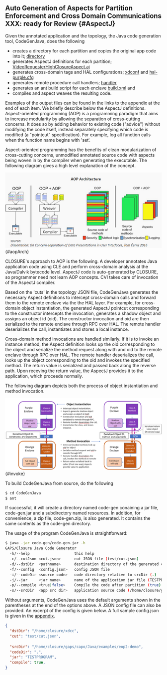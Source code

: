 ## Auto Generation of Aspects for Partition Enforcement and Cross Domain Communications **XXX: ready for Review** {#AspectJ} 

Given the annotated application and the topology, the Java code generation tool, CodeGenJava, does the following

- creates a directory for each partition and copies the original app code into it; [directory](#codeGenOutput)
- generates AspectJ definitions for each partition; [VideoRequesterHighClosureAspect.aj](#video.aspectj)
- generates cross-domain tags and HAL configurations; [xdconf](#xdconf) and [hal-purple.cfg](#hal-purple)
- generates remote procedure call handlers; [handler](#slave-handler)
- generates an ant build script for each enclave [build.xml](#ant) and
- compiles and aspect weaves the resulting code.

Examples of the output files can be found in the links to the appendix at the end of each item. We briefly describe below the AspectJ definitions.
Aspect-oriented programming (AOP) is a programming paradigm that aims to increase modularity by allowing the separation of cross-cutting concerns. It does so by adding behavior to existing code ("advice") without modifying the code itself, instead separately specifying which code is modified (a "pointcut" specification). For example, log all function calls when the function name begins with 'set‘.

Aspect-oriented programming has the benefits of clean modularization of cross-cutting concerns,
unmodified annotated source code with aspects being woven in by the compiler when generating the executable.
The following diagram gives a high level explanation of the concept.

![Aspect-Oriented Programming Concept](docs/Java/images/aopArch.png){#aopArch}

CLOSURE's approach to AOP is the following.
A developer annotates Java application code using CLE and perform cross-domain analysis at the Java/Dalvik bytecode level. 
AspectJ code is auto-generated by CLOSURE, so programmer need not learn AOP concepts.
CVI takes care of invocation of the AspectJ compiler.

Based on the 'cuts' in the topology JSON file, CodeGenJava generates the necessary Aspect definitions to intercept cross-domain calls and forward them to the remote enclave via the the HAL layer.
For example, for cross-domain object instantiation, the generated AspectJ pointcut corresponding to the constructor intercepts the invocation, generates a shadow object and assigns an object id (oid).
The constructor invocation and oid are then serialized to the remote enclave through RPC over HAL.
The remote handler deserializes the call, instantiates and stores a local instance.

Cross-domain method invocations are handled similarly. If it is to invoke an instance method, the Aspect definition looks up the oid corresponding to the object and 
serialize the method request along with and oid to the remote enclave through RPC over HAL.
The remote handler deserializes the call, looks up the object corresponding to the oid and invokes the specified method.
The return value is serialized and passed back along the reverse path. Upon receving the return value, the AspectJ provides it to the application, which proceeds normally.

The following diagram depicts both the process of object instantiation and method invocation.

![Constructor and Method Invocation](docs/Java/images/methodInvoke.png){#invoke}

To build CodeGenJava from source, do the following

```bash
$ cd CodeGenJava
$ ant
```
If successful, it will create a directory named code-gen conaining a jar file, code-gen.jar and a subdirectory named resources. In addition, for convenience, a zip file, code-gen.zip, is also generated. It contains the same contents as the code-gen directory.

The usage of the program CodeGenJava is straightforward:

```bash
$ java -jar code-gen/code-gen.jar -h
GAPS/Closure Java Code Generator
  -h/--help                    this help
  -c/--cutJson <cut.json>      cut JSON file (test/cut.json)
  -d/--dstDir  <pathname>      destination directory of the generated code (/home/closure/gaps/xdcc)
  -f/--config  <config.json>   config JSON file
  -i/--codeDir <source code>   code directory relative to srcDir (.)
  -j/--jar     <jar name>      name of the application jar file (TESTPROGRAM)
  -p/--compile <true|false>    Compile the code after partition (true)
  -s/--srcDir  <app src dir>   application source code (/home/closure/gaps/capo/Java/examples/eop2-demo)
```

Without arguments, CodeGenJava uses the default arguments shown in the parentheses at the end of the options above. A JSON config file can also be provided. An excerpt of the config is given below. A full sample config.json is given in the [appendix](#config.json).

```json
{
  "dstDir": "/home/closure/xdcc",
  "cut": "test/cut.json",
  
  "srcDir": "/home/closure/gaps/capo/Java/examples/eop2-demo",
  "codeDir": ".",
  "jar": "TESTPROGRAM",
  "compile": true,
}
```

